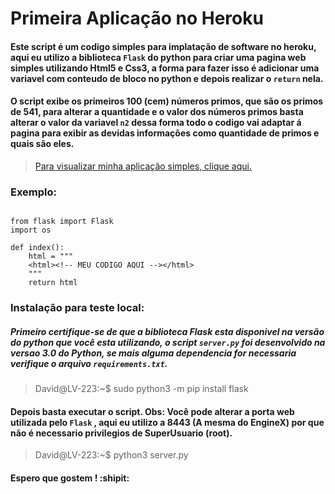 # Primeira Aplicação no Heroku

#### Este script é um codigo simples para implatação de software no heroku, aqui eu utilizo a biblioteca ```Flask``` do python para criar uma pagina web simples utilizando Html5 e Css3, a forma para fazer isso é adicionar uma variavel com conteudo de bloco no python e depois realizar o ```return``` nela.  
#### O script exibe os primeiros 100 (cem) números primos, que são os primos de 541, para alterar a quantidade e o valor dos números primos basta alterar o valor da variavel ```n2``` dessa forma todo o codigo vai adaptar á pagina para exibir as devidas informações como quantidade de primos e quais são eles.
> [Para visualizar minha aplicação simples, clique aqui.](https://defciber-ac04.herokuapp.com/ "Meu site simples")


### Exemplo:  

```

from flask import Flask
import os

def index():
    html = """
    <html><!-- MEU CODIGO AQUI --></html>
    """
    return html

```  
  
### Instalação para teste local:  

##### Primeiro certifique-se de que a biblioteca Flask esta disponivel na versão do python que você esta utilizando, o script ```server.py``` foi desenvolvido na versao 3.0 do Python, se mais alguma dependencia for necessaria verifique o arquivo ```requirements.txt```.  

> David@LV-223:~$ sudo python3 -m pip install flask  
   
#### Depois basta executar o script. Obs: Você pode alterar a porta web utilizada pelo ```Flask``` , aqui eu utilizo a 8443 (A mesma do EngineX) por que não é necessario privilegios de SuperUsuario (root).  

> David@LV-223:~$ python3 server.py  

#### Espero que gostem ! :shipit: 
